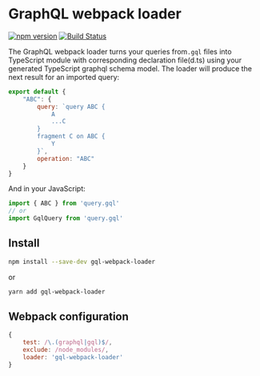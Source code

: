 # GraphQL webpack loader
[![npm version](https://badge.fury.io/js/gql-webpack-loader.svg)](https://badge.fury.io/js/gql-webpack-loader)
[![Build Status](https://travis-ci.com/roman0x58/gql-webpack-loader.svg?branch=master)](https://travis-ci.com/github/roman0x58/gql-webpack-loader)

The GraphQL webpack loader turns your queries from`.gql` files into TypeScript module with corresponding declaration file(d.ts) using your generated TypeScript graphql schema model. The loader will produce the next result for an imported query:
```js
export default { 
    "ABC": {
        query: `query ABC {
            A
            ...C
        }
        fragment C on ABC {
            Y
        }`,
        operation: "ABC" 
    } 
}
```

And in your JavaScript:

```js
import { ABC } from 'query.gql'
// or
import GqlQuery from 'query.gql'
```

## Install

```sh
npm install --save-dev gql-webpack-loader
```

or

```sh
yarn add gql-webpack-loader
```

## Webpack configuration

```js
{
    test: /\.(graphql|gql)$/,
    exclude: /node_modules/,
    loader: 'gql-webpack-loader'
}
```